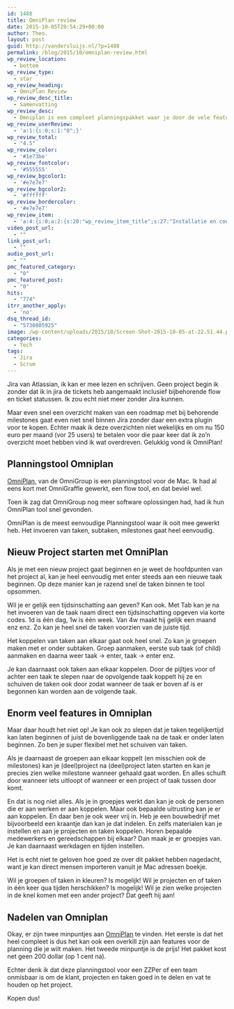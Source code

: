 ```yaml
---
id: 1488
title: OmniPlan review
date: 2015-10-05T20:54:29+00:00
author: Theo.
layout: post
guid: http://vandersluijs.nl/?p=1488
permalink: /blog/2015/10/omniplan-review.html
wp_review_location:
  - bottom
wp_review_type:
  - star
wp_review_heading:
  - OmniPlan Review
wp_review_desc_title:
  - Samenvatting
wp_review_desc:
  - Omniplan is een compleet planningspakket waar je door de vele features nog wel eens de weg kan kwijt raken. De prijs is fors maar reëel voor dit pakket.
wp_review_userReview:
  - 'a:1:{i:0;s:1:"0";}'
wp_review_total:
  - "4.5"
wp_review_color:
  - '#1e73be'
wp_review_fontcolor:
  - '#555555'
wp_review_bgcolor1:
  - '#e7e7e7'
wp_review_bgcolor2:
  - '#ffffff'
wp_review_bordercolor:
  - '#e7e7e7'
wp_review_item:
  - 'a:4:{i:0;a:2:{s:20:"wp_review_item_title";s:27:"Installatie en configuratie";s:19:"wp_review_item_star";s:1:"5";}i:1;a:2:{s:20:"wp_review_item_title";s:25:"Functies en ondersteuning";s:19:"wp_review_item_star";s:1:"5";}i:2;a:2:{s:20:"wp_review_item_title";s:9:"Interface";s:19:"wp_review_item_star";s:1:"5";}i:3;a:2:{s:20:"wp_review_item_title";s:5:"Prijs";s:19:"wp_review_item_star";s:1:"3";}}'
video_post_url:
  - ""
link_post_url:
  - ""
audio_post_url:
  - ""
pmc_featured_category:
  - "0"
pmc_featured_post:
  - "0"
hits:
  - "774"
itrr_another_apply:
  - 'no'
dsq_thread_id:
  - "5730805925"
image: /wp-content/uploads/2015/10/Screen-Shot-2015-10-05-at-22.51.44.png
categories:
  - Tech
tags:
  - Jira
  - Scrum
---
```

Jira van Atlassian, ik kan er mee lezen en schrijven. Geen project begin ik zonder dat ik in jira de tickets heb aangemaakt inclusief bijbehorende flow en ticket statussen. Ik zou echt niet meer zonder Jira kunnen.

Maar even snel een overzicht maken van een roadmap met bij behorende milestones gaat even niet snel binnen Jira zonder daar een extra plugin voor te kopen. Echter maak ik deze overzichten niet wekelijks en om nu 150 euro per maand (vor 25 users) te betalen voor die paar keer dat ik zo&#8217;n overzicht moet hebben vind ik wat overdreven. Gelukkig vond ik OmniPlan!<!--more-->

## Planningstool Omniplan

[OmniPlan](https://www.omnigroup.com/omniplan), van de OmniGroup is een planningstool voor de Mac. Ik had al eens kort met OmniGraffle gewerkt, een flow tool, en dat beviel wel.

Toen ik zag dat OmniGroup nog meer software oplossingen had, had ik hun OmniPlan tool snel gevonden.

OmniPlan is de meest eenvoudige Planningstool waar ik ooit mee gewerkt heb. Het invoeren van taken, subtaken, milestones gaat heel eenvoudig.

## Nieuw Project starten met OmniPlan

Als je met een nieuw project gaat beginnen en je weet de hoofdpunten van het project al, kan je heel eenvoudig met enter steeds aan een nieuwe taak beginnen. Op deze manier kan je razend snel de taken binnen te tool opsommen.

Wil je er gelijk een tijdsinschatting aan geven? Kan ook. Met Tab kan je na het invoeren van de taak naam direct een tijdsinschatting opgeven via korte codes. 1d is één dag, 1w is één week. Van 4w maakt hij gelijk een maand enz enz. Zo kan je heel snel de taken voorzien van de juiste tijd.

Het koppelen van taken aan elkaar gaat ook heel snel. Zo kan je groepen maken met er onder subtaken. Groep aanmaken, eerste sub taak (of child) aanmaken en daarna weer taak -> enter, taak -> enter enz.

Je kan daarnaast ook taken aan elkaar koppelen. Door de pijltjes voor of achter een taak te slepen naar de opvolgende taak koppelt hij ze en schuiven de taken ook door zodat wanneer de taak er boven af is er begonnen kan worden aan de volgende taak.

## Enorm veel features in Omniplan

Maar daar houdt het niet op! Je kan ook zo slepen dat je taken tegelijkertijd kan laten beginnen of juist de bovenliggende taak na de taak er onder laten beginnen. Zo ben je super flexibel met het schuiven van taken.

Als je daarnaast de groepen aan elkaar koppelt (en misschien ook de milestones) kan je (deel)project na (deel)project laten starten en kan je precies zien welke milestone wanneer gehaald gaat worden. En alles schuift door wanneer iets uitloopt of wanneer er een project of taak tussen door komt.

En dat is nog niet alles. Als je in groepjes werkt dan kan je ook de personen die er aan werken er aan koppelen. Maar ook bepaalde uitrusting kan je er aan koppelen. En daar ben je ook weer vrij in. Heb je een bouwbedrijf met bijvoorbeeld een kraantje dan kan je dat indelen. En zelfs materialen kan je instellen en aan je projecten en taken koppelen. Horen bepaalde medewerkers en gereedschappen bij elkaar? Dan maak je er groepjes van. Je kan daarnaast werkdagen en tijden instellen.

Het is echt niet te geloven hoe goed ze over dit pakket hebben nagedacht, want je kan direct mensen importeren vanuit je Mac adressen boekje.

Wil je groepen of taken in kleuren? Is mogelijk! Wil je projecten en of taken in één keer qua tijden herschikken? Is mogelijk! Wil je zien welke projecten in de knel komen met een ander project? Dat geeft hij aan!

## Nadelen van Omniplan

Okay, er zijn twee minpuntjes aan [OmniPlan](https://www.omnigroup.com/omniplan) te vinden. Het eerste is dat het heel compleet is dus het kan ook een overkill zijn aan features voor de planning die je wilt maken. Het tweede minpuntje is de prijs! Het pakket kost net geen 200 dollar (op 1 cent na).

Echter denk ik dat deze planningstool voor een ZZPer of een team onmisbaar is om de klant, projecten en taken goed in te delen en vat te houden op het project.

Kopen dus!